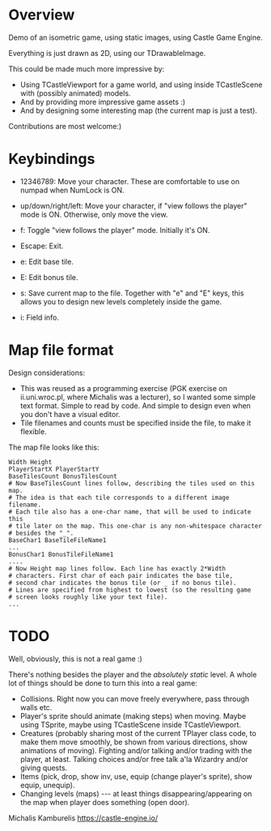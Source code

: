# Overview

Demo of an isometric game, using static images, using Castle Game Engine.

Everything is just drawn as 2D, using our TDrawableImage.

This could be made much more impressive by:

- Using TCastleViewport for a game world,
  and using inside TCastleScene with (possibly animated) models.
- And by providing more impressive game assets :)
- And by designing some interesting map (the current map is just a test).

Contributions are most welcome:)

# Keybindings

* 12346789:
  Move your character. These are comfortable to use on numpad when NumLock is ON.

* up/down/right/left:
  Move your character, if "view follows the player" mode is ON.
  Otherwise, only move the view.

* f:
  Toggle "view follows the player" mode. Initially it's ON.

* Escape:
  Exit.

* e:
  Edit base tile.

* E:
  Edit bonus tile.

* s:
  Save current map to the file. Together with "e" and "E" keys,
  this allows you to design new levels completely inside the game.

* i:
  Field info.

# Map file format

Design considerations:
- This was reused as a programming exercise (PGK exercise on ii.uni.wroc.pl,
  where Michalis was a lecturer), so I wanted some simple text format.
  Simple to read by code.
  And simple to design even when you don't have a visual editor.
- Tile filenames and counts must be specified inside the file,
  to make it flexible.

The map file looks like this:

```
Width Height
PlayerStartX PlayerStartY
BaseTilesCount BonusTilesCount
# Now BaseTilesCount lines follow, describing the tiles used on this map.
# The idea is that each tile corresponds to a different image filename.
# Each tile also has a one-char name, that will be used to indicate this
# tile later on the map. This one-char is any non-whitespace character
# besides the "_".
BaseChar1 BaseTileFileName1
...
BonusChar1 BonusTileFileName1
....
# Now Height map lines follow. Each line has exactly 2*Width
# characters. First char of each pair indicates the base tile,
# second char indicates the bonus tile (or _ if no bonus tile).
# Lines are specified from highest to lowest (so the resulting game
# screen looks roughly like your text file).
...
```

# TODO

Well, obviously, this is not a real game :)

There's nothing besides the player and the *absolutely static* level.
A whole lot of things should be done to turn this into a real game:

- Collisions. Right now you can move freely everywhere,
  pass through walls etc.
- Player's sprite should animate (making steps) when moving.
  Maybe using TSprite, maybe using TCastleScene inside TCastleViewport.
- Creatures (probably sharing most of the current TPlayer class code,
  to make them move smoothly, be shown from various directions,
  show animations of moving). Fighting and/or talking and/or trading
  with the player, at least. Talking choices and/or free talk a'la Wizardry
  and/or giving quests.
- Items (pick, drop, show inv, use,
  equip (change player's sprite), show equip, unequip).
- Changing levels (maps) --- at least things disappearing/appearing on the map
  when player does something (open door).

Michalis Kamburelis
https://castle-engine.io/
